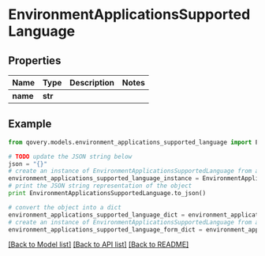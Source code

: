 # EnvironmentApplicationsSupportedLanguage


## Properties
Name | Type | Description | Notes
------------ | ------------- | ------------- | -------------
**name** | **str** |  | 

## Example

```python
from qovery.models.environment_applications_supported_language import EnvironmentApplicationsSupportedLanguage

# TODO update the JSON string below
json = "{}"
# create an instance of EnvironmentApplicationsSupportedLanguage from a JSON string
environment_applications_supported_language_instance = EnvironmentApplicationsSupportedLanguage.from_json(json)
# print the JSON string representation of the object
print EnvironmentApplicationsSupportedLanguage.to_json()

# convert the object into a dict
environment_applications_supported_language_dict = environment_applications_supported_language_instance.to_dict()
# create an instance of EnvironmentApplicationsSupportedLanguage from a dict
environment_applications_supported_language_form_dict = environment_applications_supported_language.from_dict(environment_applications_supported_language_dict)
```
[[Back to Model list]](../README.md#documentation-for-models) [[Back to API list]](../README.md#documentation-for-api-endpoints) [[Back to README]](../README.md)


